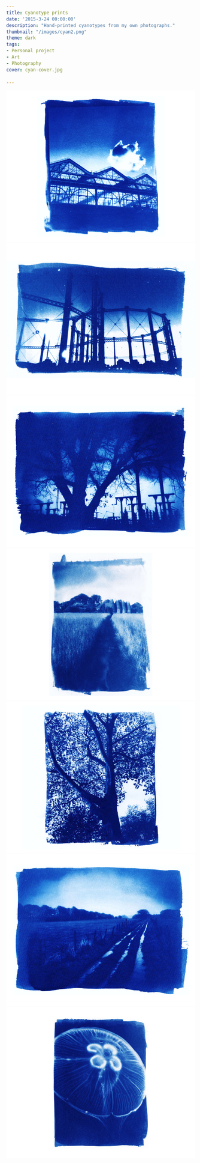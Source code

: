 ```yaml
---
title: Cyanotype prints
date: '2015-3-24 00:00:00'
description: "Hand-printed cyanotypes from my own photographs."
thumbnail: "/images/cyan2.png"
theme: dark
tags:
- Personal project
- Art
- Photography
cover: cyan-cover.jpg

---
```

<img src="/images/waterloo2.jpg" class="wide">
<img src="/images/oval.jpg" class="wide">
<img src="/images/stormy.jpg" class="wide">
<img src="/images/kent-path.jpg" class="wide">
<img src="/images/plane-tree.jpg" class="wide">
<img src="/images/new-years.jpg" class="wide">
<img src="/images/jellyfish.jpg" class="wide">